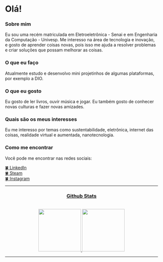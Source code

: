 # Olá!
### Sobre mim
Eu sou uma recém matriculada em Eletroeletrônica - Senai e em Engenharia da Computação - Univesp. Me interesso na área de tecnologia e inovação, e gosto de aprender coisas novas, pois isso me ajuda a resolver problemas e criar soluções que possam melhorar as coisas.

### O que eu faço
Atualmente estudo e desenvolvo mini projetinhos de algumas plataformas, por exemplo a DIO.

### O que eu gosto
Eu gosto de ler livros, ouvir música e jogar. Eu também gosto de conhecer novas culturas e fazer novas amizades.

### Quais são os meus interesses
Eu me interesso por temas como sustentabilidade, eletrônica, internet das coisas, realidade virtual e aumentada, nanotecnologia.

### Como me encontrar
Você pode me encontrar nas redes sociais:

<a href="https://www.linkedin.com/in/kwg0/" target="_blank">🍀 LinkedIn <br/> 
<a href="https://steamcommunity.com/id/kwg001/" target="_blank">🍀 Steam <br/>
<a href="https://www.instagram.com/kwg.me/" target="_blank">🍀 Instagram <br/>
<hr>

### <h3 align="center"> Github Stats </h3>
<br>

<div align="center">
  <a href="https://github.com/KwG0">
    <img height="140cm" src="https://github-readme-stats.vercel.app/api?username=KwG0&count_private=true&theme=omni&include_all_commits=true&show_icons=true"/>
  </a>
  <a href="https://github.com/KwG0">
    <img height="140cm" src="https://github-readme-stats.vercel.app/api/top-langs/?username=KwG0&count_private=true&theme=omni&langs_count=8&layout=compact"/>
  </a>
</div>
<hr>


